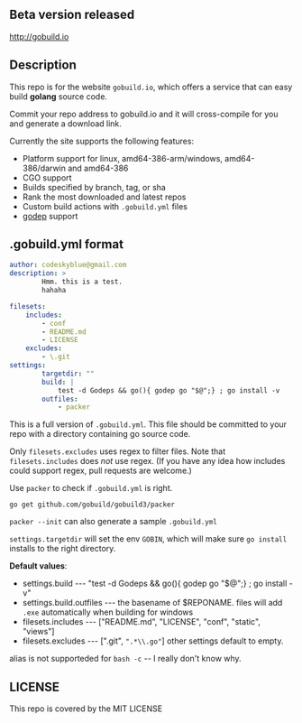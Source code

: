 ## Beta version released

<http://gobuild.io>

## Description
This repo is for the website `gobuild.io`, which offers a service that can easy build **golang** source code.

Commit your repo address to gobuild.io and it will cross-compile for you and generate a download link.

Currently the site supports the following features:

* Platform support for linux, amd64-386-arm/windows, amd64-386/darwin and amd64-386
* CGO support
* Builds specified by branch, tag, or sha
* Rank the most downloaded and latest repos
* Custom build actions with `.gobuild.yml` files
* [godep](https://github.com/tools/godep) support

## .gobuild.yml format

```yaml
author: codeskyblue@gmail.com
description: >
        Hmm. this is a test.
        hahaha

filesets:
    includes:
        - conf
        - README.md
        - LICENSE
    excludes:
        - \.git
settings:
        targetdir: ""
        build: |
			test -d Godeps && go(){ godep go "$@";} ; go install -v
        outfiles:
            - packer
```
This is a full version of `.gobuild.yml`. This file should be committed to your repo with a directory containing go source code.

Only `filesets.excludes` uses regex to filter files. Note that `filesets.includes` does *not* use regex.
(If you have any idea how includes could support regex, pull requests are welcome.)

Use `packer` to check if `.gobuild.yml` is right.

	go get github.com/gobuild/gobuild3/packer

`packer --init` can also generate a sample `.gobuild.yml`

`settings.targetdir` will set the env `GOBIN`, which will make sure `go install` installs to the right directory.

**Default values**:

* settings.build --- "test -d Godeps && go(){ godep go "$@";} ; go install -v"
* settings.build.outfiles --- the basename of $REPONAME. files will add `.exe` automatically when building for windows
* filesets.includes --- ["README.md", "LICENSE", "conf", "static", "views"]
* filesets.excludes --- ["\.git", `".*\\.go"`]
other settings default to empty.

alias is not supporteded for `bash -c` -- I really don't know why.

## LICENSE
This repo is covered by the MIT LICENSE
